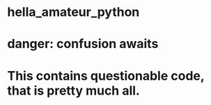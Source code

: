 # hella_amateur_python
# danger: confusion awaits
# This contains questionable code, that is pretty much all. 
